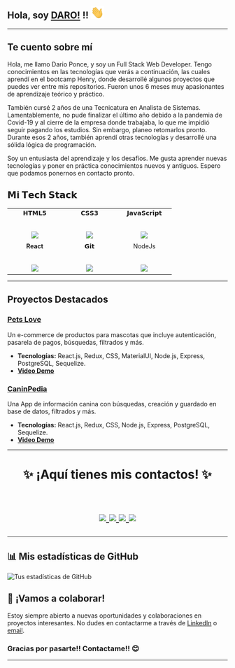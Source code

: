 ## Hola, soy [DARO!](https://github.com/DaroPonce21) !! <img src="https://raw.githubusercontent.com/parth-27/parth-27/master/Hi.gif" width="30px">

<hr/>

## Te cuento sobre mí

Hola, me llamo Dario Ponce, y soy un Full Stack Web Developer. Tengo conocimientos en las tecnologías que verás a continuación, las cuales aprendí en el bootcamp Henry, donde desarrollé algunos proyectos que puedes ver entre mis repositorios. Fueron unos 6 meses muy apasionantes de aprendizaje teórico y práctico.

También cursé 2 años de una Tecnicatura en Analista de Sistemas. Lamentablemente, no pude finalizar el último año debido a la pandemia de Covid-19 y al cierre de la empresa donde trabajaba, lo que me impidió seguir pagando los estudios. Sin embargo, planeo retomarlos pronto. Durante esos 2 años, también aprendí otras tecnologías y desarrollé una sólida lógica de programación.

Soy un entusiasta del aprendizaje y los desafíos. Me gusta aprender nuevas tecnologías y poner en práctica conocimientos nuevos y antiguos. Espero que podamos ponernos en contacto pronto.

## 𝗠𝗶 𝗧𝗲𝗰𝗵 𝗦𝘁𝗮𝗰𝗸

<table>
  <tbody>
    <tr valign="top">
      <td width="25%" align="center">
        <span>𝗛𝗧𝗠𝗟𝟱</span><br><br><br>
        <img height="64px" src="https://cdn.svgporn.com/logos/html-5.svg">
      </td>
      <td width="25%" align="center">
        <span>𝗖𝗦𝗦𝟯</span><br><br><br>
        <img height="64px" src="https://cdn.svgporn.com/logos/css-3.svg">
      </td>
      <td width="25%" align="center">
        <span>𝗝𝗮𝘃𝗮𝗦𝗰𝗿𝗶𝗽𝘁</span><br><br><br>
        <img height="64px" src="https://cdn.svgporn.com/logos/javascript.svg">
      </td>
    </tr>
    <tr valign="top">
      <td width="25%" align="center">
        <span><strong>React</strong></span><br><br><br>
        <img height="64px" src="https://cdn4.iconfinder.com/data/icons/logos-3/600/React.js_logo-512.png">
      </td>
      <td width="25%" align="center">
        <span>𝗚𝗶𝘁</span><br><br><br>
        <img height="64px" src="https://cdn.svgporn.com/logos/git-icon.svg">
      </td>
      <td width="25%" align="center">
        <span>NodeJs</span><br><br><br>
        <img height="64px" src="https://img.icons8.com/color/2x/nodejs.png">
      </td>
    </tr>
  </tbody>
</table>
<hr>

## Proyectos Destacados

### [Pets Love](https://github.com/DaroPonce21/Pet-store-ecommerce)
Un e-commerce de productos para mascotas que incluye autenticación, pasarela de pagos, búsquedas, filtrados y más.
- **Tecnologías:** React.js, Redux, CSS, MaterialUI, Node.js, Express, PostgreSQL, Sequelize.
- **[Video Demo](https://youtu.be/5fboDsE6vr0)**

### [CaninPedia](https://github.com/DaroPonce21/Canin-Pedia)
Una App de información canina con búsquedas, creación y guardado en base de datos, filtrados y más.
- **Tecnologías:** React.js, Redux, CSS, Node.js, Express, PostgreSQL, Sequelize.
- **[Video Demo](https://youtu.be/BOQ5OSzuXOE)**

<hr>

<h1 align="center">
✨ ¡Aquí tienes mis contactos! ✨

<p align="center">
  <br/>
  <a href="mailto:daroponce21@gmail.com">
    <img src="https://img.shields.io/badge/-DaroPonce21-c14438?style=flat&logo=Gmail&logoColor=white&link=mailto:daroponce21@gmail.com">
  </a>
  <a href="https://www.linkedin.com/in/dario-ponce/">
    <img src="https://img.shields.io/badge/LinkedIn-%230077B5.svg?&style=flat-square&logo=linkedin&logoColor=white">
  </a>
  <a href="https://github.com/DaroPonce21">
    <img src="https://img.shields.io/badge/Github-%230A0A0A.svg?&style=flat-square&logo=Github&logoColor=white">  
  </a>
  <a href="https://www.instagram.com/daroponce/">
    <img src="https://img.shields.io/badge/Instagram-%23E4405F.svg?&style=flat-square&logo=instagram&logoColor=white">
  </a>
</p>
</h1>
<hr>

## 📊 Mis estadísticas de GitHub

![Tus estadísticas de GitHub](https://github-readme-stats.vercel.app/api?username=DaroPonce21&show_icons=true&theme=radical)

## 🚀 ¡Vamos a colaborar!

Estoy siempre abierto a nuevas oportunidades y colaboraciones en proyectos interesantes. No dudes en contactarme a través de [LinkedIn](https://www.linkedin.com/in/dario-ponce/) o [email](mailto:daroponce21@gmail.com).


<h3>Gracias por pasarte!! Contactame!! 😊</h3>





---
